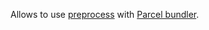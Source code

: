 Allows to use [preprocess](https://github.com/jsoverson/preprocess) with [Parcel bundler](https://parceljs.org/).

